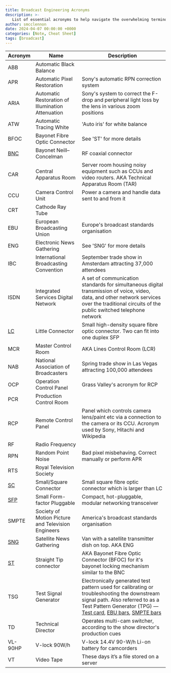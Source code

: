 ```yaml
---
title: Broadcast Engineering Acronyms
description: >-
   List of essential acronyms to help navigate the overwhelming terminology in the broadcast engineering field.
author: smcclennon
date: 2024-04-07 00:00:00 +0000
categories: [Note, Cheat Sheet]
tags: [broadcast]
---
```


| Acronym | Name | Description |
| --- | --- | --- |
| ABB | Automatic Black Balance |  |
| APR | Automatic Pixel Restoration | Sony's automatic RPN correction system |
| ARIA | Automatic Restoration of Illumination Attenuation | Sony's system to correct the F-drop and peripheral light loss by the lens in various zoom positions |
| ATW | Automatic Tracing White | 'Auto iris' for white balance |
| BFOC | Bayonet Fibre Optic Connector | See 'ST' for more details |
| [BNC](https://en.wikipedia.org/wiki/BNC_connector) | Bayonet Neill–Concelman | RF coaxial connector |
| CAR | Central Apparatus Room | Server room housing noisy equipment such as CCUs and video routers. AKA Technical Apparatus Room (TAR) |
| CCU | Camera Control Unit | Power a camera and handle data sent to and from it |
| CRT | Cathode Ray Tube |  |
| EBU | European Broadcasting Union | Europe's broadcast standards organisation |
| ENG | Electronic News Gathering | See 'SNG' for more details |
| IBC | International Broadcasting Convention | September trade show in Amsterdam attracting 37,000 attendees |
| ISDN | Integrated Services Digital Network | A set of communication standards for simultaneous digital transmission of voice, video, data, and other network services over the traditional circuits of the public switched telephone network |
| [LC](https://en.wikipedia.org/wiki/Optical_fiber_connector#Types) | Little Connector | Small high-density square fibre optic connector. Two can fit into one duplex SFP |
| MCR | Master Control Room | AKA Lines Control Room (LCR) |
| NAB | National Association of Broadcasters | Spring trade show in Las Vegas attracting 100,000 attendees |
| OCP | Operation Control Panel | Grass Valley's acronym for RCP |
| PCR | Production Control Room |  |
| RCP | Remote Control Panel | Panel which controls camera lens/paint etc via a connection to the camera or its CCU. Acronym used by Sony, Hitachi and Wikipedia |
| RF | Radio Frequency |  |
| RPN | Random Point Noise | Bad pixel misbehaving. Correct manually or perform APR |
| RTS | Royal Television Society |  |
| [SC](https://en.wikipedia.org/wiki/Optical_fiber_connector#Types) | Small/Square Connector | Small square fibre optic connector which is larger than LC |
| [SFP](https://en.wikipedia.org/wiki/Small_Form-factor_Pluggable) | Small Form-factor Pluggable | Compact, hot-pluggable, modular networking transceiver |
| SMPTE | Society of Motion Picture and Television Engineers | America's broadcast standards organisation |
| [SNG](https://en.wikipedia.org/wiki/Electronic_news_gathering) | Satellite News Gathering | Van with a satellite transmitter dish on top. AKA ENG |
| [ST](https://en.wikipedia.org/wiki/Optical_fiber_connector#Types) | Straight Tip connector | AKA Bayonet Fibre Optic Connector (BFOC) for it's bayonet locking mechanism similar to the BNC |
| TSG | Test Signal Generator | Electronically generated test pattern used for calibrating or troubleshooting the downstream signal path. Also referred to as a Test Pattern Generator (TPG) — [Test card](https://en.wikipedia.org/wiki/Test_card), [EBU bars](https://en.wikipedia.org/wiki/EBU_color_bars), [SMPTE bars](https://en.wikipedia.org/wiki/SMPTE_color_bars) |
| TD  | Technical Director | Operates multi-cam switcher, according to the show director's production cues |
| VL-90HP | V-lock 90W/h | V-lock 14.4V 90-W/h Li-on battery for camcorders |
| VT  | Video Tape | These days it’s a file stored on a server |
